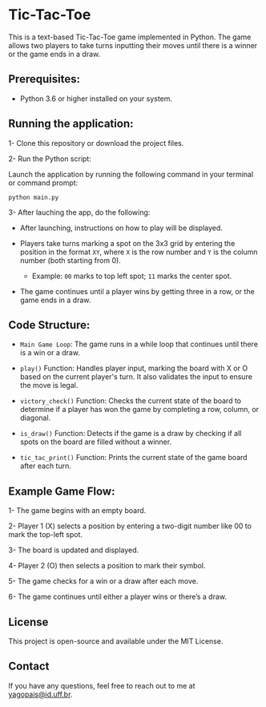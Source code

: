 <h1>Tic-Tac-Toe</h1>

This is a text-based Tic-Tac-Toe game implemented in Python. The game allows two players to take turns inputting their moves until there is a winner or the game ends in a draw.

<h2>Prerequisites:</h2>

  - Python 3.6 or higher installed on your system.

<h2>Running the application:</h2>

1- Clone this repository or download the project files.

2- Run the Python script:

  Launch the application by running the following command in your terminal or command prompt:

    python main.py

3- After lauching the app, do the following:

  - After launching, instructions on how to play will be displayed.
    
  - Players take turns marking a spot on the 3x3 grid by entering the position in the format `XY`, where `X` is the row number and `Y` is the column number (both starting from 0).
    - Example: `00` marks to top left spot; `11` marks the center spot.
      
  - The game continues until a player wins by getting three in a row, or the game ends in a draw.

<h2>Code Structure:</h2>

  - `Main Game Loop`: The game runs in a while loop that continues until there is a win or a draw.
    
  - `play()` Function: Handles player input, marking the board with X or O based on the current player's turn. It also validates the input to ensure the move is legal.
    
  - `victory_check()` Function: Checks the current state of the board to determine if a player has won the game by completing a row, column, or diagonal.
    
  - `is_draw()` Function: Detects if the game is a draw by checking if all spots on the board are filled without a winner.
    
  - `tic_tac_print()` Function: Prints the current state of the game board after each turn.

<h2>Example Game Flow:</h2>

   1- The game begins with an empty board.
  
   2- Player 1 (X) selects a position by entering a two-digit number like 00 to mark the top-left spot.
  
   3- The board is updated and displayed.
  
   4- Player 2 (O) then selects a position to mark their symbol.
  
   5- The game checks for a win or a draw after each move.
  
   6- The game continues until either a player wins or there’s a draw.

<h2>License</h2>

This project is open-source and available under the MIT License.

<h2>Contact</h2>

If you have any questions, feel free to reach out to me at yagopais@id.uff.br.
